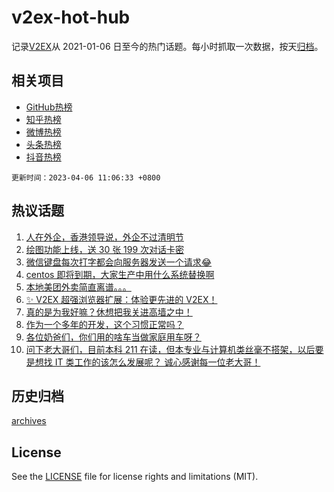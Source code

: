 # v2ex-hot-hub

 记录[V2EX](https://www.v2ex.com/)从 2021-01-06 日至今的热门话题。每小时抓取一次数据，按天[归档](archives)。
 
 ## 相关项目

- [GitHub热榜](https://github.com/snaildev/github-hot-hub)
- [知乎热榜](https://github.com/snaildev/zhihu-hot-hub)
- [微博热榜](https://github.com/snaildev/weibo-hot-hub)
- [头条热榜](https://github.com/snaildev/toutiao-hot-hub)
- [抖音热榜](https://github.com/snaildev/douyin-hot-hub)


 `更新时间：2023-04-06 11:06:33 +0800`

## 热议话题

1. [人在外企，香港领导说，外企不过清明节](https://www.v2ex.com/t/929948)
1. [绘图功能上线，送 30 张 199 次对话卡密](https://www.v2ex.com/t/930125)
1. [微信键盘每次打字都会向服务器发送一个请求😂](https://www.v2ex.com/t/930008)
1. [centos 即将到期，大家生产中用什么系统替换啊](https://www.v2ex.com/t/930047)
1. [本地美团外卖简直离谱。。。](https://www.v2ex.com/t/929963)
1. [✨ V2EX 超强浏览器扩展：体验更先进的 V2EX！](https://www.v2ex.com/t/930155)
1. [真的是为我好嘛？休想把我关进高墙之中！](https://www.v2ex.com/t/930064)
1. [作为一个多年的开发，这个习惯正常吗？](https://www.v2ex.com/t/930131)
1. [各位奶爸们，你们用的啥车当做家庭用车呀？](https://www.v2ex.com/t/930129)
1. [问下老大哥们，目前本科 211 在读，但本专业与计算机类丝毫不搭架，以后要是想找 IT 类工作的该怎么发展呢？
诚心感谢每一位老大哥！](https://www.v2ex.com/t/929980)

## 历史归档

[archives](archives)

## License

See the [LICENSE](LICENSE) file for license rights and limitations (MIT).
